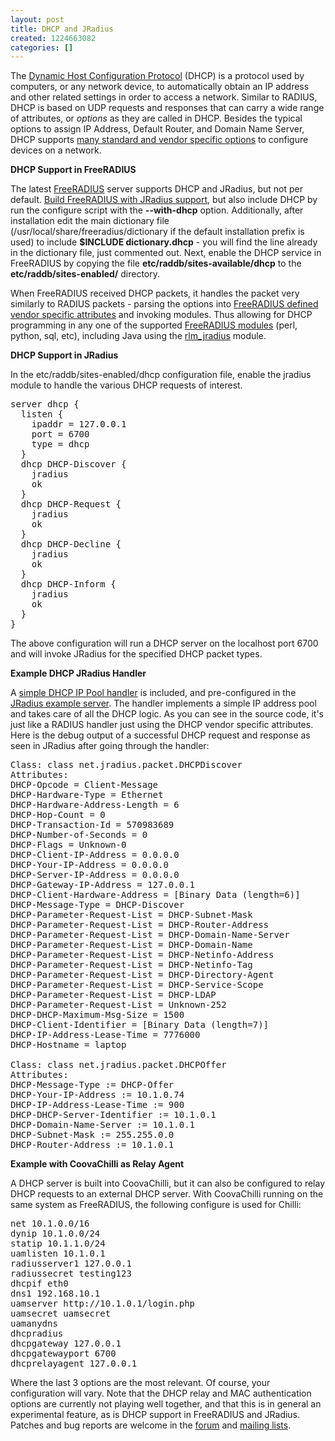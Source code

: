 ```yaml
---
layout: post
title: DHCP and JRadius
created: 1224663082
categories: []
---
```

The <a href="http://en.wikipedia.org/wiki/Dynamic_Host_Configuration_Protocol">Dynamic Host Configuration Protocol</a> (DHCP) is a protocol used by computers, or any network device, to automatically obtain an IP address and other related settings in order to access a network. Similar to RADIUS, DHCP is based on UDP requests and responses that can carry a wide range of attributes, or <em>options</em> as they are called in DHCP. Besides the typical options to assign IP Address, Default Router, and Domain Name Server, DHCP supports <a href="http://www.ietf.org/rfc/rfc2132.txt">many standard and vendor specific options</a> to configure devices on a network.

<strong>DHCP Support in FreeRADIUS</strong>

The latest <a href="http://freeradius.org/download.html">FreeRADIUS</a> server supports DHCP and JRadius, but not per default. <a href="http://www.coova.org/wiki/JRadius_FreeRADIUS">Build FreeRADIUS with JRadius support</a>, but also include DHCP by run the configure script with the <strong>&#45;&#45;with-dhcp</strong> option. Additionally, after installation edit the main dictionary file (/usr/local/share/freeradius/dictionary if the default installation prefix is used) to include <strong>$INCLUDE dictionary.dhcp</strong> - you will find the line already in the dictionary file, just commented out. Next, enable the DHCP service in FreeRADIUS by copying the file <strong>etc/raddb/sites-available/dhcp</strong> to the <strong>etc/raddb/sites-enabled/</strong> directory.

When FreeRADIUS received DHCP packets, it handles the packet very similarly to RADIUS packets - parsing the options into <a href="http://dev.coova.org/svn/cjradius/trunk/freeradius/dict/dictionary.dhcp">FreeRADIUS defined vendor specific attributes</a> and invoking modules. Thus allowing for DHCP programming in any one of the supported <a href="http://wiki.freeradius.org/Base_Modules">FreeRADIUS modules</a> (perl, python, sql, etc), including Java using the <a href="http://wiki.freeradius.org/Rlm_jradius">rlm_jradius</a> module.

<strong>DHCP Support in JRadius</strong>

In the etc/raddb/sites-enabled/dhcp configuration file, enable the jradius module to handle the various DHCP requests of interest.
<pre>server dhcp {
&nbsp;&nbsp;listen {
&nbsp;&nbsp;&nbsp;&nbsp;ipaddr = 127.0.0.1
&nbsp;&nbsp;&nbsp;&nbsp;port = 6700
&nbsp;&nbsp;&nbsp;&nbsp;type = dhcp
&nbsp;&nbsp;}
&nbsp;&nbsp;dhcp DHCP-Discover {
&nbsp;&nbsp;&nbsp;&nbsp;jradius
&nbsp;&nbsp;&nbsp;&nbsp;ok
&nbsp;&nbsp;}
&nbsp;&nbsp;dhcp DHCP-Request {
&nbsp;&nbsp;&nbsp;&nbsp;jradius
&nbsp;&nbsp;&nbsp;&nbsp;ok
&nbsp;&nbsp;}
&nbsp;&nbsp;dhcp DHCP-Decline {
&nbsp;&nbsp;&nbsp;&nbsp;jradius
&nbsp;&nbsp;&nbsp;&nbsp;ok
&nbsp;&nbsp;}
&nbsp;&nbsp;dhcp DHCP-Inform {
&nbsp;&nbsp;&nbsp;&nbsp;jradius
&nbsp;&nbsp;&nbsp;&nbsp;ok
&nbsp;&nbsp;}
}</pre>
The above configuration will run a DHCP server on the localhost port 6700 and will invoke JRadius for the specified DHCP packet types.

<strong>Example DHCP JRadius Handler</strong>

A <a href="http://dev.coova.org/svn/cjradius/trunk/extended/src/main/java/net/jradius/handler/dhcp/DHCPPoolHandler.java">simple DHCP IP Pool handler</a> is included, and pre-configured in the <a href="/JRadius/RunServer">JRadius example server</a>. The handler implements a simple IP address pool and takes care of all the DHCP logic. As you can see in the source code, it's just like a RADIUS handler just using the DHCP vendor specific attributes. Here is the debug output of a successful DHCP request and response as seen in JRadius after going through the handler:
<pre>Class: class net.jradius.packet.DHCPDiscover
Attributes:
DHCP-Opcode = Client-Message
DHCP-Hardware-Type = Ethernet
DHCP-Hardware-Address-Length = 6
DHCP-Hop-Count = 0
DHCP-Transaction-Id = 570983689
DHCP-Number-of-Seconds = 0
DHCP-Flags = Unknown-0
DHCP-Client-IP-Address = 0.0.0.0
DHCP-Your-IP-Address = 0.0.0.0
DHCP-Server-IP-Address = 0.0.0.0
DHCP-Gateway-IP-Address = 127.0.0.1
DHCP-Client-Hardware-Address = [Binary Data (length=6)]
DHCP-Message-Type = DHCP-Discover
DHCP-Parameter-Request-List = DHCP-Subnet-Mask
DHCP-Parameter-Request-List = DHCP-Router-Address
DHCP-Parameter-Request-List = DHCP-Domain-Name-Server
DHCP-Parameter-Request-List = DHCP-Domain-Name
DHCP-Parameter-Request-List = DHCP-Netinfo-Address
DHCP-Parameter-Request-List = DHCP-Netinfo-Tag
DHCP-Parameter-Request-List = DHCP-Directory-Agent
DHCP-Parameter-Request-List = DHCP-Service-Scope
DHCP-Parameter-Request-List = DHCP-LDAP
DHCP-Parameter-Request-List = Unknown-252
DHCP-DHCP-Maximum-Msg-Size = 1500
DHCP-Client-Identifier = [Binary Data (length=7)]
DHCP-IP-Address-Lease-Time = 7776000
DHCP-Hostname = laptop

Class: class net.jradius.packet.DHCPOffer
Attributes:
DHCP-Message-Type := DHCP-Offer
DHCP-Your-IP-Address := 10.1.0.74
DHCP-IP-Address-Lease-Time := 900
DHCP-DHCP-Server-Identifier := 10.1.0.1
DHCP-Domain-Name-Server := 10.1.0.1
DHCP-Subnet-Mask := 255.255.0.0
DHCP-Router-Address := 10.1.0.1</pre>

<strong>Example with CoovaChilli as Relay Agent</strong>

A DHCP server is built into CoovaChilli, but it can also be configured to relay DHCP requests to an external DHCP server. With CoovaChilli running on the same system as FreeRADIUS, the following configure is used for Chilli:
<pre>net 10.1.0.0/16
dynip 10.1.0.0/24
statip 10.1.1.0/24
uamlisten 10.1.0.1
radiusserver1 127.0.0.1
radiussecret testing123
dhcpif eth0
dns1 192.168.10.1
uamserver http://10.1.0.1/login.php
uamsecret uamsecret
uamanydns
dhcpradius
dhcpgateway 127.0.0.1
dhcpgatewayport 6700
dhcprelayagent 127.0.0.1</pre>
Where the last 3 options are the most relevant. Of course, your configuration will vary. Note that the DHCP relay and MAC authentication options are currently not playing well together, and that this is in general an experimental feature, as is DHCP support in FreeRADIUS and JRadius. Patches and bug reports are welcome in the <a href="/forum/">forum</a> and <a href="/MailingLists">mailing lists</a>.
